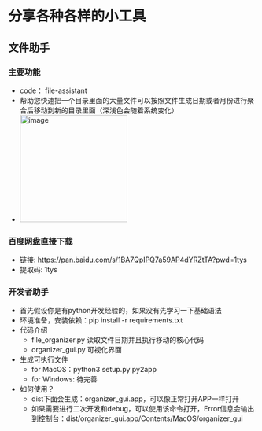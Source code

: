 # 分享各种各样的小工具

## 文件助手

### 主要功能
- code： file-assistant
- 帮助您快速把一个目录里面的大量文件可以按照文件生成日期或者月份进行聚合后移动到新的目录里面（深浅色会随着系统变化）
- <img width="218" alt="image" src="https://github.com/user-attachments/assets/822fb755-2515-4306-9564-c9c829058076">

### 百度网盘直接下载
- 链接: https://pan.baidu.com/s/1BA7QpIPQ7a59AP4dYRZtTA?pwd=1tys
- 提取码: 1tys 

### 开发者助手
- 首先假设你是有python开发经验的，如果没有先学习一下基础语法
- 环境准备，安装依赖：pip install -r requirements.txt
- 代码介绍
  - file_organizer.py 读取文件日期并且执行移动的核心代码
  - organizer_gui.py 可视化界面
- 生成可执行文件
  - for MacOS：python3 setup.py py2app 
  - for Windows: 待完善
- 如何使用？
  - dist下面会生成：organizer_gui.app，可以像正常打开APP一样打开  
  - 如果需要进行二次开发和debug，可以使用该命令打开，Error信息会输出到控制台：dist/organizer_gui.app/Contents/MacOS/organizer_gui

 


